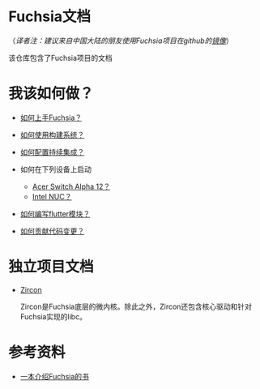 
Fuchsia文档
=======================================

（*译者注：建议来自中国大陆的朋友使用Fuchsia项目在github的[镜像](https://github.com/fuchsia-mirror)*）

该仓库包含了Fuchsia项目的文档

# 我该如何做？

+ [如何上手Fuchsia？][getting_started]

+ [如何使用构建系统？][build_system]

+ [如何配置持续集成？][ci_guide]

+ 如何在下列设备上启动
  + [Acer Switch Alpha 12？][acer_12]
  + [Intel NUC？][intel_nuc]

+ [如何编写flutter模块？][flutter_module]

+ [如何贡献代码变更？][contributing]

# 独立项目文档

+ [Zircon][zircon]

  Zircon是Fuchsia底层的微内核。除此之外，Zircon还包含核心驱动和针对Fuchsia实现的libc。

# 参考资料

+ [一本介绍Fuchsia的书](book.md)

[zircon]: zircon/README.md "Zircon"
[getting_started]: getting_started.md "Getting started"
[build_system]: build_system.md "Build system"
[acer_12]: https://github.com/fuchsia-mirror/zircon/blob/master/docs/targets/acer12.md "Acer 12"
[intel_nuc]: https://github.com/fuchsia-mirror/zircon/blob/master/docs/targets/nuc.md "Intel NUC"
[flutter_module]: https://github.com/fuchsia-mirror/modular/blob/master/examples/HOWTO_FLUTTER.md "Flutter modules"
[ci_guide]: https://github.com/fuchsia-mirror/infra-config/blob/master/README.md "Continuous integration guide"
[contributing]: CONTRIBUTING.md "Contributing changes"
